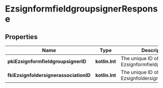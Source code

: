 
# EzsignformfieldgroupsignerResponse

## Properties
| Name | Type | Description | Notes |
| ------------ | ------------- | ------------- | ------------- |
| **pkiEzsignformfieldgroupsignerID** | **kotlin.Int** | The unique ID of the Ezsignformfieldgroupsigner |  |
| **fkiEzsignfoldersignerassociationID** | **kotlin.Int** | The unique ID of the Ezsignfoldersignerassociation |  |



